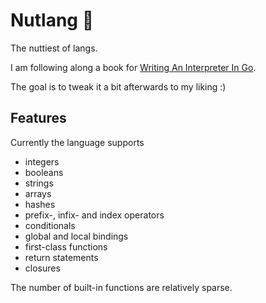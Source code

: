 # Nutlang 🥜

The nuttiest of langs.

I am following along a book for [Writing An Interpreter In Go](https://interpreterbook.com/).

The goal is to tweak it a bit afterwards to my liking :)

## Features

Currently the language supports

- integers
- booleans
- strings
- arrays
- hashes
- prefix-, infix- and index operators
- conditionals
- global and local bindings
- first-class functions
- return statements
- closures

The number of built-in functions are relatively sparse.
